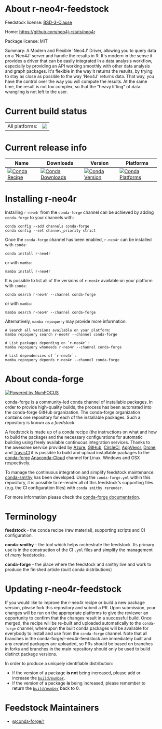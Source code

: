 About r-neo4r-feedstock
=======================

Feedstock license: [BSD-3-Clause](https://github.com/conda-forge/r-neo4r-feedstock/blob/main/LICENSE.txt)

Home: https://github.com/neo4j-rstats/neo4r

Package license: MIT

Summary: A Modern and Flexible 'Neo4J' Driver, allowing you to query data on a 'Neo4J' server and handle the results in R. It's modern in the sense it provides a driver that can be easily integrated in a data analysis workflow, especially by providing an API working smoothly with other data analysis and graph packages. It's flexible in the  way it returns the results, by trying to stay as close as possible to the way 'Neo4J' returns data. That way, you have the control over the way you will compute the results. At the same time, the result is not too complex, so that the "heavy lifting" of data wrangling is not left to the user.

Current build status
====================


<table><tr><td>All platforms:</td>
    <td>
      <a href="https://dev.azure.com/conda-forge/feedstock-builds/_build/latest?definitionId=12881&branchName=main">
        <img src="https://dev.azure.com/conda-forge/feedstock-builds/_apis/build/status/r-neo4r-feedstock?branchName=main">
      </a>
    </td>
  </tr>
</table>

Current release info
====================

| Name | Downloads | Version | Platforms |
| --- | --- | --- | --- |
| [![Conda Recipe](https://img.shields.io/badge/recipe-r--neo4r-green.svg)](https://anaconda.org/conda-forge/r-neo4r) | [![Conda Downloads](https://img.shields.io/conda/dn/conda-forge/r-neo4r.svg)](https://anaconda.org/conda-forge/r-neo4r) | [![Conda Version](https://img.shields.io/conda/vn/conda-forge/r-neo4r.svg)](https://anaconda.org/conda-forge/r-neo4r) | [![Conda Platforms](https://img.shields.io/conda/pn/conda-forge/r-neo4r.svg)](https://anaconda.org/conda-forge/r-neo4r) |

Installing r-neo4r
==================

Installing `r-neo4r` from the `conda-forge` channel can be achieved by adding `conda-forge` to your channels with:

```
conda config --add channels conda-forge
conda config --set channel_priority strict
```

Once the `conda-forge` channel has been enabled, `r-neo4r` can be installed with `conda`:

```
conda install r-neo4r
```

or with `mamba`:

```
mamba install r-neo4r
```

It is possible to list all of the versions of `r-neo4r` available on your platform with `conda`:

```
conda search r-neo4r --channel conda-forge
```

or with `mamba`:

```
mamba search r-neo4r --channel conda-forge
```

Alternatively, `mamba repoquery` may provide more information:

```
# Search all versions available on your platform:
mamba repoquery search r-neo4r --channel conda-forge

# List packages depending on `r-neo4r`:
mamba repoquery whoneeds r-neo4r --channel conda-forge

# List dependencies of `r-neo4r`:
mamba repoquery depends r-neo4r --channel conda-forge
```


About conda-forge
=================

[![Powered by
NumFOCUS](https://img.shields.io/badge/powered%20by-NumFOCUS-orange.svg?style=flat&colorA=E1523D&colorB=007D8A)](https://numfocus.org)

conda-forge is a community-led conda channel of installable packages.
In order to provide high-quality builds, the process has been automated into the
conda-forge GitHub organization. The conda-forge organization contains one repository
for each of the installable packages. Such a repository is known as a *feedstock*.

A feedstock is made up of a conda recipe (the instructions on what and how to build
the package) and the necessary configurations for automatic building using freely
available continuous integration services. Thanks to the awesome service provided by
[Azure](https://azure.microsoft.com/en-us/services/devops/), [GitHub](https://github.com/),
[CircleCI](https://circleci.com/), [AppVeyor](https://www.appveyor.com/),
[Drone](https://cloud.drone.io/welcome), and [TravisCI](https://travis-ci.com/)
it is possible to build and upload installable packages to the
[conda-forge](https://anaconda.org/conda-forge) [Anaconda-Cloud](https://anaconda.org/)
channel for Linux, Windows and OSX respectively.

To manage the continuous integration and simplify feedstock maintenance
[conda-smithy](https://github.com/conda-forge/conda-smithy) has been developed.
Using the ``conda-forge.yml`` within this repository, it is possible to re-render all of
this feedstock's supporting files (e.g. the CI configuration files) with ``conda smithy rerender``.

For more information please check the [conda-forge documentation](https://conda-forge.org/docs/).

Terminology
===========

**feedstock** - the conda recipe (raw material), supporting scripts and CI configuration.

**conda-smithy** - the tool which helps orchestrate the feedstock.
                   Its primary use is in the construction of the CI ``.yml`` files
                   and simplify the management of *many* feedstocks.

**conda-forge** - the place where the feedstock and smithy live and work to
                  produce the finished article (built conda distributions)


Updating r-neo4r-feedstock
==========================

If you would like to improve the r-neo4r recipe or build a new
package version, please fork this repository and submit a PR. Upon submission,
your changes will be run on the appropriate platforms to give the reviewer an
opportunity to confirm that the changes result in a successful build. Once
merged, the recipe will be re-built and uploaded automatically to the
`conda-forge` channel, whereupon the built conda packages will be available for
everybody to install and use from the `conda-forge` channel.
Note that all branches in the conda-forge/r-neo4r-feedstock are
immediately built and any created packages are uploaded, so PRs should be based
on branches in forks and branches in the main repository should only be used to
build distinct package versions.

In order to produce a uniquely identifiable distribution:
 * If the version of a package **is not** being increased, please add or increase
   the [``build/number``](https://docs.conda.io/projects/conda-build/en/latest/resources/define-metadata.html#build-number-and-string).
 * If the version of a package **is** being increased, please remember to return
   the [``build/number``](https://docs.conda.io/projects/conda-build/en/latest/resources/define-metadata.html#build-number-and-string)
   back to 0.

Feedstock Maintainers
=====================

* [@conda-forge/r](https://github.com/conda-forge/r/)

